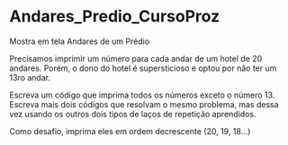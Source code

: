 # Andares_Predio_CursoProz
Mostra em tela Andares de um Prédio

Precisamos imprimir um número para cada andar de um hotel de 20 andares. Porém, o dono do hotel é supersticioso e optou por não ter um 13ro andar.

Escreva um código que imprima todos os números exceto o número 13.
Escreva mais dois códigos que resolvam o mesmo problema, mas dessa vez usando os outros dois tipos de laços de repetição aprendidos.

Como desafio, imprima eles em ordem decrescente (20, 19, 18...)
